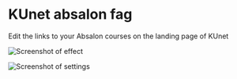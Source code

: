KUnet absalon fag
=================

Edit the links to your Absalon courses on the landing page of KUnet

![Screenshot of effect](https://raw.githubusercontent.com/RasmusWL/userscripts/master/kunet-absalon-fag/effect.png)

![Screenshot of settings](https://raw.githubusercontent.com/RasmusWL/userscripts/master/kunet-absalon-fag/settings.png)

